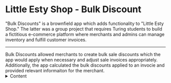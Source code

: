 <a name="readme-top"></a>

# Little Esty Shop - Bulk Discount
"Bulk Discounts" is a brownfield app which adds functionality to "Little Esty Shop." The latter was a group project that requires Turing students to build a fictitious e-commerce platform where merchants and admins can manage inventory and fulfill customer invoices.
<hr> 
Bulk Discounts allowed merchants to create bulk sale discounts which the app would apply when necessary and adjust sale invoices appropriately. 
<br>
Additionally, the app calculated the bulk discounts applied to an invocie and provided relevant informaiton for the merchant.

<br>
<details close>
  <summary>Content</summary>
  <ul list-style-position="inside">
    <li>Specs and Launch Instructions</a></li>
    <li>CRUD</a>
      <ul>
        <li>CRUD Code Example</a></li>
        <li>UX with CRUD</a></li>
      </ul>
    </li>
    <li>Calculations - SQL</a>
      <ul>
        <li>Raw SQL Code</li>
        <li>SQL Query to ActiveRecord Method</a></li>
      </ul>
    </li>
  </ul>
</displays>

<details>
  <summary>Specs and Launch Instructions</summary>
  This app uses the following Ruby & Rails version:<br>
    Ruby 2.7.4<br>
    Rails 5.2.6.2<br>

  <hr>
  To run the app locally run the following 4 commands in your termianl:

    1. Clone the app to your local pc: $ git@github.com:Sergio-Azcona/Bulk_Discounts.git
    2. Set up the Gems & dependencies:  $ bundle install
    3. Database creation: $ rails db:{drop,create,migrage,seed}
    4. Run the server on localhost:3000: $ rails s

  Additionally, you can now run the test suite: $ ```bundle exec rspec spec```
</details>

<p align="right">(<a href="#readme-top">back to top</a>)</p>

<br>
<details>
  <summary>CRUD</summary>
  This app allows for full CRUD functionality. 
  <details>
    <summary>CRUD Code Example</summary>
      Here's an overview using the <i>BulkDiscountsController</i>: <br>
      <img src="app/assets/images/crud/BD_CRUD_index,show,create.png">
      <img src="app/assets/images/crud/BD_Crud_edit_to_private.png">
    <ul>
      <li>Notice that: if a user fails to create or edit a discount, they see a flash message and are returned to the create/edit page. The valid values they previously populated will prepopulate in the related fields</li>
    </ul>
  </details>
  <details>
    <summary>UX with CRUD</summary>
      Fields cannot be left blank. Let us see what the user experience is when they try creating a discount with a blank field:
      <img src="app/assets/images/crud/ux/BD_CRUD_create_attempt.png">
      We are returned to the create page, informed that our attempt to create was unsuccessful, but the values we previously entered do persit!
      <img src="app/assets/images/crud/ux/BD_CRUD_create_failed.png">
      Last, once the user fills in the required field the new discount is created, they are returned to the dashboard, and a success message is displayed
      <img src="app/assets/images/crud/ux/BD_CRUD_create_complete.png">
    </details>
</details>
  <p align="right">(<a href="#readme-top">back to top</a>)</p>
  <br>

<details>
  <summary>Calculations - SQL </summary>
  Only 1 discount <i>could</i> apply to each line item on the invoice: <u>the discount most favorable to the customer</u>. A item could qualify for countless discounts but only the most customer-friendly discount mattered. Or, no discount could apply!
  <details>
    <summary>Raw SQL Code</summary>
    <ul>
      <li>The SQL query had to retrieve all the applicable discounts and return only the 1 discount (most favorable for the customer).<br> 
      Here is what the SQL query looks like
      <img src="app/assets/images/sql/sql_bd_sql_query.png">
      NOTES:
      <li>the invoice_id '5' was used while tinkering with the query; this would become dynamic once the method was complete</li>
      <li><i style="color:dodgerblue;">invoice_items</i> and <i style="color:dodgerblue;">bulk_discounts</i> are in blue text to illistrate which two tables I needed to ultimatly join</li>
      </li>
  </details>
      <hr>
  <details>
    <summary>SQL Query to ActiveRecord Method</summary>
      <li>I leveraged ActiveRecord Associations to draw out relationships that allowed me to join <i style="color:dodgerblue;">invoice_items</i> and <i style="color:dodgerblue;">bulk_discounts</i>,  and create simple database queries.
      <img src="app/assets/images/sql/sql_relationships.png"></li>
      <li>The Association allowed me to link the tables <i style="color:dodgerblue;">invoice_items</i> directly to <i style="color:dodgerblue;">bulk_discount</i>.<br> 
      Within the method I also created the alias <i>discount_amount</i> which is tallied in the sum method on line 23. This was needed to capture the total amount from all the discounts applied on a singel invoice.
      <img src="app/assets/images/sql/sql_discounted_total.png"></li>
    </ul>
  </details>
</details>
<p align="right">(<a href="#readme-top">back to top</a>)</p>